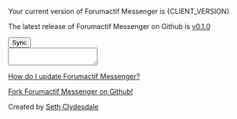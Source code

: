 <div id="FAM-github-page">
  <div id="FAM-version-data">
    <p>Your current version of Forumactif Messenger is <span id="FAM-version">{CLIENT_VERSION}</span><p>
    <p>The latest release of Forumactif Messenger on Github is <a href="https://github.com/SethClydesdale/forumactif-messenger/releases/tag/v1.0.0"><span id="FAM-version-github">v0.1.0</span></a></p>
    <p id="FAM-version-status"><i class="fa fa-circle-o-notch fa-spin fa-2x fa-fw"></i></p>
  </div>

  <div id="FAM-version-sync">
    <div><button id="FAM-update" onclick="FAM.update()"><i class="fa fa-refresh"></i> Sync</button></div>
    <div><textarea id="FAM-update-code" onclick="this.select()" readonly></textarea></div>
    <p id="FAM-update-help"><a href="https://github.com/SethClydesdale/forumactif-messenger/wiki/Updating"><i class="fa fa-question-circle"></i> How do I update Forumactif Messenger?</a></p>
  </div>

  <div id="FAM-creator-info">
    <p><a href="https://github.com/SethClydesdale/forumactif-messenger"><i class="fa fa-github"></i> Fork Forumactif Messenger on Github!</a></p>
    <p>Created by <a href="https://github.com/SethClydesdale">Seth Clydesdale</a></p>
  </div>
</div>
